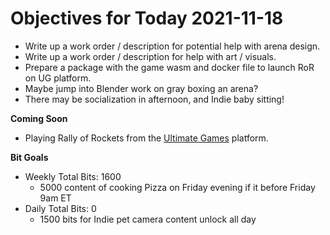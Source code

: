 # Objectives for Today 2021-11-18

- Write up a work order / description for potential help with arena design.
- Write up a work order / description for help with art / visuals.
- Prepare a package with the game wasm and docker file to launch RoR on UG platform.
- Maybe jump into Blender work on gray boxing an arena?
- There may be socialization in afternoon, and Indie baby sitting!

**Coming Soon**

- Playing Rally of Rockets from the [Ultimate Games](https://ultimate.games/) platform.

**Bit Goals**

- Weekly Total Bits: 1600
  - 5000 content of cooking Pizza on Friday evening if it before Friday 9am ET
- Daily Total Bits: 0
  - 1500 bits for Indie pet camera content unlock all day
